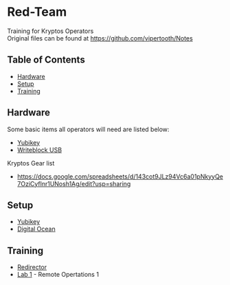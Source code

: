# Red-Team
Training for Kryptos Operators   
Original files can be found at https://github.com/vipertooth/Notes   

## Table of Contents   
* [Hardware](#hardware)   
* [Setup](#setup)   
* [Training](#training)   

## <a name="hardware">Hardware<a/>   
Some basic items all operators will need are listed below:   
* [Yubikey](https://www.amazon.com/Yubico-YubiKey-USB-Authentication-Security/dp/B07HBD71HL/ref=asc_df_B07HBD71HL/?tag=hyprod-20&linkCode=df0&hvadid=319216790773&hvpos=1o5&hvnetw=g&hvrand=7083406123671207006&hvpone=&hvptwo=&hvqmt=&hvdev=c&hvdvcmdl=&hvlocint=&hvlocphy=9005284&hvtargid=pla-632530054732&psc=1)
* [Writeblock USB](https://www.kanguru.com/storage-accessories/flash-drives.shtml)  


Kryptos Gear list   
* https://docs.google.com/spreadsheets/d/143cot9JLz94Vc6a01pNkyyQe7OziCyflnr1UNosh1Ag/edit?usp=sharing  



## <a name="setup">Setup<a/>
* [Yubikey](https://github.com/vipertooth/Notes/blob/master/Tools/Yubikey.md)   
* [Digital Ocean](https://github.com/vipertooth/Notes/blob/master/digitalocean/setup.md)


## <a name="training">Training<a/>
* [Redirector](https://github.com/vipertooth/Notes/blob/master/digitalocean/redirector.md)   
* [Lab 1](https://github.com/vipertooth/Notes/blob/master/Lab1/Readme.md) - Remote Opertations 1
